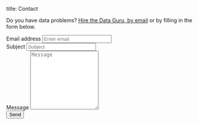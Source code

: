 title: Contact

Do you have data problems? <a href="mailto:guy@dataguru.hk">Hire the Data Guru, by email</a> or by filling in the form below.

<form action="http://getsimpleform.com/messages?form_api_token=d1d19277a030ba33cade051e38ea135f" method="post">
  <!-- the redirect_to is optional, the form will redirect to the referrer on submission -->
  <!-- <input type='hidden' name='redirect_to' value='<the complete return url e.g. http://fooey.com/thank-you.html>' /> -->
  <!-- all your input fields here.... -->
  <div class="form-group">
      <label for="email">Email address</label>
      <input name='email' type="email" class="form-control" id="email" placeholder="Enter email">
    </div>
    <div class="form-group">
      <label for="subject">Subject</label>
      <input name='Subject'  type="text" class="form-control" id="subject" placeholder="Subject">
    </div>
    <div class="form-group">
      <label for="message">Message</label>
      <textarea name='message' type="text" class="form-control" id="message" placeholder="Message" rows='10'></textarea>
    </div>
    <button type="submit" class="btn btn-primary">Send</button>
</form>
